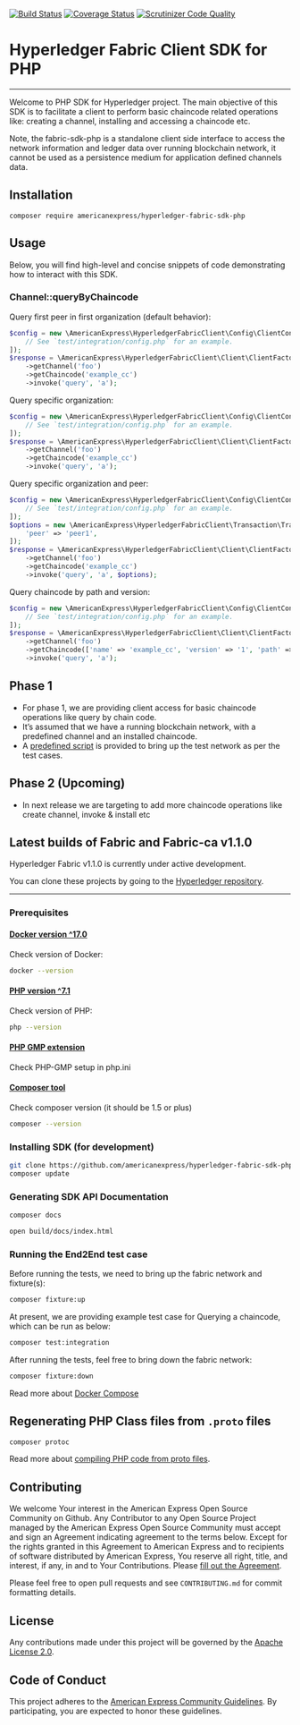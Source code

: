 [![Build Status](https://travis-ci.org/americanexpress/hyperledger-fabric-sdk-php.svg?branch=master)](https://travis-ci.org/americanexpress/hyperledger-fabric-sdk-php)
[![Coverage Status](https://coveralls.io/repos/americanexpress/hyperledger-fabric-sdk-php/badge.svg?branch=master)](https://coveralls.io/r/americanexpress/hyperledger-fabric-sdk-php?branch=master)
[![Scrutinizer Code Quality](https://scrutinizer-ci.com/g/americanexpress/hyperledger-fabric-sdk-php/badges/quality-score.png?b=master)](https://scrutinizer-ci.com/g/americanexpress/hyperledger-fabric-sdk-php/?branch=master)

# Hyperledger Fabric Client SDK for PHP
- - - - - - - - 

Welcome to PHP SDK for Hyperledger project. The main objective of this SDK is to facilitate a client to perform basic chaincode related operations like: creating a channel, installing and accessing a chaincode etc.

Note, the fabric-sdk-php is a standalone client side interface to access the network information and ledger data over running blockchain network, it cannot be used as a persistence medium for application defined channels data.

## Installation
```
composer require americanexpress/hyperledger-fabric-sdk-php
```

## Usage

Below, you will find high-level and concise snippets of code demonstrating how to interact with this SDK.

### Channel::queryByChaincode
Query first peer in first organization (default behavior):
```php
$config = new \AmericanExpress\HyperledgerFabricClient\Config\ClientConfig([
    // See `test/integration/config.php` for an example.
]);
$response = \AmericanExpress\HyperledgerFabricClient\Client\ClientFactory::fromConfig($config)
    ->getChannel('foo')
    ->getChaincode('example_cc')
    ->invoke('query', 'a');
```

Query specific organization:
```php
$config = new \AmericanExpress\HyperledgerFabricClient\Config\ClientConfig([
    // See `test/integration/config.php` for an example.
]);
$response = \AmericanExpress\HyperledgerFabricClient\Client\ClientFactory::fromConfig($config, 'peerOrg1')
    ->getChannel('foo')
    ->getChaincode('example_cc')
    ->invoke('query', 'a');
```

Query specific organization and peer:
```php
$config = new \AmericanExpress\HyperledgerFabricClient\Config\ClientConfig([
    // See `test/integration/config.php` for an example.
]);
$options = new \AmericanExpress\HyperledgerFabricClient\Transaction\TransactionOptions([
    'peer' => 'peer1',
]);
$response = \AmericanExpress\HyperledgerFabricClient\Client\ClientFactory::fromConfig($config, 'peerOrg1')
    ->getChannel('foo')
    ->getChaincode('example_cc')
    ->invoke('query', 'a', $options);
```

Query chaincode by path and version:
```php
$config = new \AmericanExpress\HyperledgerFabricClient\Config\ClientConfig([
    // See `test/integration/config.php` for an example.
]);
$response = \AmericanExpress\HyperledgerFabricClient\Client\ClientFactory::fromConfig($config)
    ->getChannel('foo')
    ->getChaincode(['name' => 'example_cc', 'version' => '1', 'path' => 'github.com/example_cc'])
    ->invoke('query', 'a');
```

## Phase 1

* For phase 1, we are providing client access for basic chaincode operations like query by chain code.
* It’s assumed that we have a running blockchain network, with a predefined channel and an installed chaincode.
* A [predefined script](test/fixture/sdkintegration/docker-compose.yaml) is provided to bring up the test network as per the test cases.

## Phase 2 (Upcoming)

* In next release we are targeting to add more chaincode operations like create channel, invoke & install etc

## Latest builds of Fabric and Fabric-ca v1.1.0

Hyperledger Fabric v1.1.0 is currently under active development.

You can clone these projects by going to the [Hyperledger repository](https://gerrit.hyperledger.org/r/#/admin/projects/).

- - - - - - -

### Prerequisites ###

#### [Docker version ^17.0](https://docs.docker.com/engine/installation)
Check version of Docker:
```bash
docker --version
```

#### [PHP version ^7.1](http://php.net/manual/en/install.php)
Check version of PHP:
```bash
php --version
```

#### [PHP GMP extension](http://php.net/manual/en/gmp.installation.php)
Check PHP-GMP setup in php.ini

#### [Composer tool](https://getcomposer.org/doc/00-intro.md)
Check composer version (it should be 1.5 or plus)
```bash
composer --version
```

### Installing SDK (for development)

```bash
git clone https://github.com/americanexpress/hyperledger-fabric-sdk-php && cd $_
composer update
```

### Generating SDK API Documentation

```php
composer docs
```

```bash
open build/docs/index.html
```

### Running the End2End test case

Before running the tests, we need to bring up the fabric network and fixture(s):
```bash
composer fixture:up
```

At present, we are providing example test case for Querying a chaincode, which can be run as below:
```bash
composer test:integration
```

After running the tests, feel free to bring down the fabric network:
```bash
composer fixture:down
```

Read more about [Docker Compose](https://docs.docker.com/compose/overview/)

## Regenerating PHP Class files from `.proto` files

```bash
composer protoc
```

Read more about [compiling PHP code from proto files](docs/compile-hyperledger-fabric-proto-files.md).

## Contributing

We welcome Your interest in the American Express Open Source Community on Github. Any Contributor to any Open Source
Project managed by the American Express Open Source Community must accept and sign an Agreement indicating agreement to
the terms below. Except for the rights granted in this Agreement to American Express and to recipients of software
distributed by American Express, You reserve all right, title, and interest, if any, in and to Your Contributions.
Please [fill out the Agreement](https://cla-assistant.io/americanexpress/hyperledger-fabric-sdk-php).

Please feel free to open pull requests and see `CONTRIBUTING.md` for commit formatting details.

## License

Any contributions made under this project will be governed by the [Apache License 2.0](LICENSE.txt).

## Code of Conduct

This project adheres to the [American Express Community Guidelines](CODE_OF_CONDUCT.md). By participating, you are
expected to honor these guidelines.

